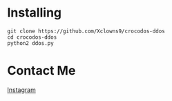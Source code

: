 # Installing
```
git clone https://github.com/Xclowns9/crocodos-ddos
cd crocodos-ddos
python2 ddos.py
```

# Contact Me

[Instagram](https://instagram.com/rapaaxd/)
